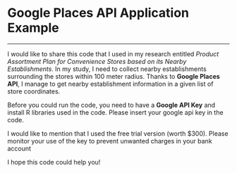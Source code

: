 # Google Places API Application Example
---
I would like to share this code that I used in my research entitled *Product Assortment Plan for Convenience Stores based on its Nearby Establishments*. In my study, I need to collect nearby establishments surrounding the stores within 100 meter radius. Thanks to **Google Places API**, I manage to get nearby establishment information in a given list of store coordinates. 

Before you could run the code, you need to have a **Google API Key** and install R libraries used in the code. Please insert your google api key in the code.

I would like to mention that I used the free trial version (worth $300). Please monitor your use of the key to prevent unwanted charges in your bank account 

I hope this code could help you!

